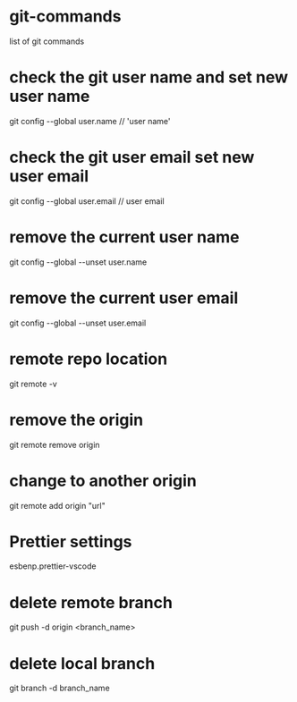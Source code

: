 # git-commands
list of git commands

# check the git user name and set new user name
git config --global user.name // 'user name'

# check the git user email set new user email
git config --global user.email // user email

# remove the current user name 
git config --global --unset user.name

# remove the current user email
git config --global --unset user.email


# remote repo location 
git remote -v

# remove the origin
git remote remove origin

# change to another origin 
git remote add origin "url"

# Prettier settings
esbenp.prettier-vscode

# delete remote branch
git push -d origin <branch_name>

# delete local branch
git branch -d branch_name
